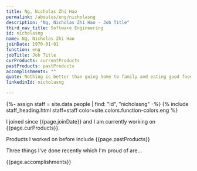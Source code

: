 ```yaml
---
title: Ng, Nicholas Zhi Hao
permalink: /aboutus/eng/nicholasng
description: "Ng, Nicholas Zhi Hao - Job Title"
third_nav_title: Software Engineering
id: nicholasng
name: Ng, Nicholas Zhi Hao
joinDate: 1970-01-01
function: eng
jobTitle: Job Title
curProducts: currentProducts
pastProducts: pastProducts
accomplishments: ""
quote: Nothing is better than going home to family and eating good food and relaxing
linkedinId: nicholasng

---
```


{%- assign staff = site.data.people | find: "id", "nicholasng" -%}
{% include staff_heading.html staff=staff color=site.colors.function-colors.eng %}

<p>I joined since {{page.joinDate}} and I am currently working on {{page.curProducts}}.</p>

<p>Products I worked on before include {{page.pastProducts}}</p>

<p>Three things I've done recently which I'm proud of are...</p>
{{page.accomplishments}}

